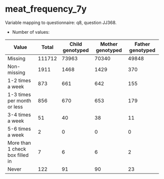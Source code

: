 # meat_frequency_7y
Variable mapping to questionnaire: q8, question JJ368.
- Number of values:

| Value | Total | Child genotyped | Mother genotyped | Father genotyped |
| ----- | ----- | --------------- | ---------------- | ---------------- |
| Missing | 111712 | 73963 | 70340 | 49848 |
| Non-missing | 1911 | 1468 | 1429 | 370 |
| 1-2 times a week | 873 | 661 | 642 |155 |
| 1-3 times per month or less | 856 | 670 | 653 |179 |
| 3-4 times a week | 51 | 40 | 38 |11 |
| 5-6 times a week | 2 | 0 | 0 |0 |
| More than 1 check box filled in | 7 | 6 | 6 |2 |
| Never | 122 | 91 | 90 |23 |



